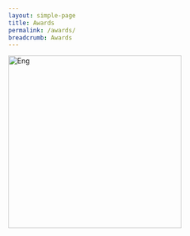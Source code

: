 ```yaml
---
layout: simple-page
title: Awards
permalink: /awards/
breadcrumb: Awards
---
```


<img src="/wp-content/uploads/2018/06/award-title-1030x337.png" alt="Eng" style="width:350px;" />


